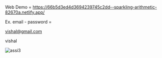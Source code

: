 Web Demo = https://66b5d3ed4d3694239745c2dd--sparkling-arithmetic-82670a.netlify.app/

Ex. email - password = 

vishal@gmail.com

vishal

![assi3](https://github.com/user-attachments/assets/88f9d102-1c1a-4abb-84c8-9c47b305a332)

